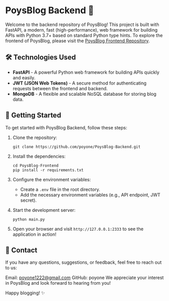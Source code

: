 # PoysBlog Backend 🌟

Welcome to the backend repository of PoysBlog! This project is built with FastAPI, a modern, fast (high-performance), web framework for building APIs with Python 3.7+ based on standard Python type hints.
To explore the frontend of PoysBlog, please visit the [PoysBlog Frontend Repository](https://github.com/poyone/PoysBlog-Frontend/tree/dev).

## 🛠️ Technologies Used

- **FastAPI** - A powerful Python web framework for building APIs quickly and easily.
- **JWT (JSON Web Tokens)** - A secure method for authenticating requests between the frontend and backend.
- **MongoDB** - A flexible and scalable NoSQL database for storing blog data.

## 🚀 Getting Started

To get started with PoysBlog Backend, follow these steps:

1. Clone the repository:
   ```
   git clone https://github.com/poyone/PoysBlog-Backend.git
   ```

2. Install the dependencies:
   ```
   cd PoysBlog-Frontend
   pip install -r requirements.txt
   ```

3. Configure the environment variables:
   - Create a `.env` file in the root directory.
   - Add the necessary environment variables (e.g., API endpoint, JWT secret).

4. Start the development server:
   ```
   python main.py
   ```

5. Open your browser and visit `http://127.0.0.1:2333` to see the application in action!

## 📧 Contact
If you have any questions, suggestions, or feedback, feel free to reach out to us:

Email: poyone1222@gmail.com
GitHub: poyone
We appreciate your interest in PoysBlog and look forward to hearing from you!

Happy blogging! ✨
